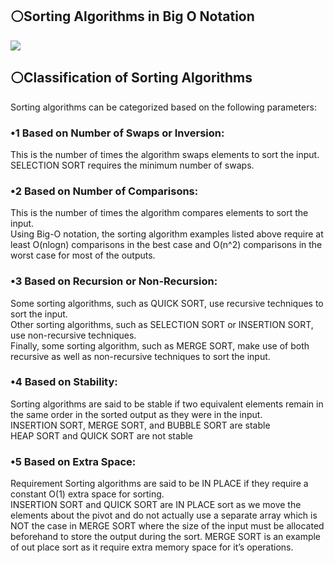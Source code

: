 <h2> ⚪Sorting Algorithms in Big O Notation </h2>
<img src=https://i.pinimg.com/originals/25/4f/84/254f84cc53af04da50fc93645e30ff4a.png>
<h2> ⚪Classification of Sorting Algorithms </h2>
Sorting algorithms can be categorized based on the following parameters:

<h3>•1 Based on Number of Swaps or Inversion:<br/> </h3>
  This is the number of times the algorithm swaps elements to sort the input. </br>
  SELECTION SORT requires the minimum number of swaps.</br>
<h3>•2 Based on Number of Comparisons:<br/> </h3>
   This is the number of times the algorithm compares elements to sort the input. </br>
   Using Big-O notation, the sorting algorithm examples listed above require at least O(nlogn) comparisons in the best case and O(n^2) comparisons in the worst case for most of the outputs.
<h3>•3 Based on Recursion or Non-Recursion: <br/> </h3>
Some sorting algorithms, such as QUICK SORT, use recursive techniques to sort the input.</br>
Other sorting algorithms, such as SELECTION SORT or INSERTION SORT, use non-recursive techniques. </br>
Finally, some sorting algorithm, such as MERGE SORT, make use of both recursive as well as non-recursive techniques to sort the input. </br>
<h3>•4 Based on Stability: <br/> </h3> 
Sorting algorithms are said to be stable if two equivalent elements remain in the same order in the sorted output as they were in the input.</br>
INSERTION SORT, MERGE SORT, and BUBBLE SORT are stable</br>
HEAP SORT and QUICK SORT are not stable</br>
<h3>•5 Based on Extra Space:<br/> </h3> 
Requirement Sorting algorithms are said to be IN PLACE if they require a constant O(1) extra space for sorting.</br>
INSERTION SORT and QUICK SORT are IN PLACE sort as we move the elements about the pivot and do not actually use a separate array which is NOT the case in MERGE SORT where the size of the input must be allocated beforehand to store the output during the sort.
MERGE SORT is an example of out place sort as it require extra memory space for it’s operations.
